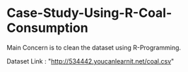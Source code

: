 # Case-Study-Using-R-Coal-Consumption

Main Concern is to clean the dataset using R-Programming.

Dataset Link : "http://534442.youcanlearnit.net/coal.csv"

